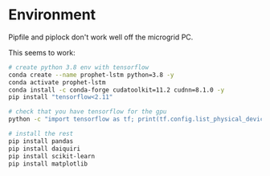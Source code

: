 # Environment

Pipfile and piplock don't work well off the microgrid PC.

This seems to work:

```bash
# create python 3.8 env with tensorflow
conda create --name prophet-lstm python=3.8 -y
conda activate prophet-lstm
conda install -c conda-forge cudatoolkit=11.2 cudnn=8.1.0 -y
pip install "tensorflow<2.11"

# check that you have tensorflow for the gpu
python -c "import tensorflow as tf; print(tf.config.list_physical_devices('GPU'))"

# install the rest
pip install pandas
pip install daiquiri
pip install scikit-learn
pip install matplotlib
```